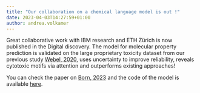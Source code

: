 ```yaml
---
title: "Our collaboration on a chemical language model is out !"
date: 2023-04-03T14:27:59+01:00
author: andrea.volkamer
---
```


Great collaborative work with IBM research and ETH Zürich is now published in the Digital discovery. The model for molecular property prediction is validated on the large proprietary toxicity dataset from our previous study [Webel, 2020](/publications/#Webel_jcamd_2020), uses uncertainty to improve reliability, reveals cytotoxic motifs via attention and outperforms existing approaches! 

You can check the paper on [Born, 2023](/publications/#born_digitaldiscory_2023) and the code of the model is available [here](https://github.com/PaccMann/chemical_representation_learning_for_toxicity_prediction).

